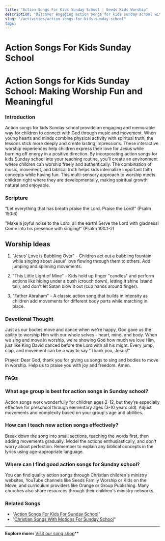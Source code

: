 ```yaml
---
title: "Action Songs For Kids Sunday School | Seeds Kids Worship"
description: "Discover engaging action songs for kids sunday school with easy motions and biblical lessons. Perfect for children's worship, Sunday school, and family devotions."
slug: "/activities/action-songs-for-kids-sunday-school"
tags:
---
```


# Action Songs For Kids Sunday School

# Action Songs for Kids Sunday School: Making Worship Fun and Meaningful

### Introduction
Action songs for kids Sunday school provide an engaging and memorable way for children to connect with God through music and movement. When young hearts and minds combine physical activity with spiritual truth, the lessons stick more deeply and create lasting impressions. These interactive worship experiences help children express their love for Jesus while burning off energy in a positive direction. By incorporating action songs for kids Sunday school into your teaching routine, you'll create an environment where children can worship freely and authentically. The combination of music, movement, and biblical truth helps kids internalize important faith concepts while having fun. This multi-sensory approach to worship meets children right where they are developmentally, making spiritual growth natural and enjoyable.

### Scripture
"Let everything that has breath praise the Lord. Praise the Lord!" (Psalm 150:6)

"Make a joyful noise to the Lord, all the earth! Serve the Lord with gladness! Come into his presence with singing!" (Psalm 100:1-2)

## Worship Ideas
1. "Jesus' Love is Bubbling Over" - Children act out a bubbling fountain while singing about Jesus' love flowing through them to others. Add jumping and spinning movements.

2. "This Little Light of Mine" - Kids hold up finger "candles" and perform actions like hiding under a bush (crouch down), letting it shine (stand tall), and don't let Satan blow it out (cup hands around finger).

3. "Father Abraham" - A classic action song that builds in intensity as children add movements for different body parts while marching in place.

### Devotional Thought
Just as our bodies move and dance when we're happy, God gave us the ability to worship Him with our whole selves - heart, mind, and body. When we sing and move in worship, we're showing God how much we love Him, just like King David danced before the Lord with all his might. Every jump, clap, and movement can be a way to say "Thank you, Jesus!"

Prayer: Dear God, thank you for giving us songs to sing and bodies to move in worship. Help us to praise you with joy and freedom. Amen.

### FAQs

### What age group is best for action songs in Sunday school?
Action songs work wonderfully for children ages 2-12, but they're especially effective for preschool through elementary ages (3-10 years old). Adjust movements and complexity based on your group's age and abilities.

### How can I teach new action songs effectively?
Break down the song into small sections, teaching the words first, then adding movements gradually. Model the actions enthusiastically, and don't worry about perfection. Remember to explain any biblical concepts in the lyrics using age-appropriate language.

### Where can I find good action songs for Sunday school?
You can find quality action songs through Christian children's ministry websites, YouTube channels like Seeds Family Worship or Kids on the Move, and curriculum providers like Orange or Group Publishing. Many churches also share resources through their children's ministry networks.

### Related Songs

- "[Action Songs For Kids For Sunday School](/activities/action-songs-for-kids-for-sunday-school/)"
- "[Christian Songs With Motions For Sunday School](/activities/christian-songs-with-motions-for-sunday-school/)"

---

**Explore more:** [Visit our song shop](https://seedskidsworship.com/shop)**

<!-- Schema Markup -->
<script type="application/ld+json">
{
  "@context": "https://schema.org",
  "@type": "MusicRecording",
  "name": "Action Songs For Kids Sunday School",
  "byArtist": {
    "@type": "MusicGroup",
    "name": "Seeds Kids Worship"
  },
  "isFamilyFriendly": true,
  "url": "https://seedskidsworship.com/activities/action-songs-for-kids-sunday-school/"
}
</script>